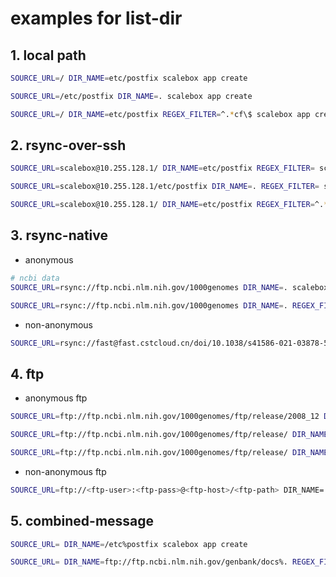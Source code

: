 # examples for list-dir

## 1. local path
```sh
SOURCE_URL=/ DIR_NAME=etc/postfix scalebox app create

SOURCE_URL=/etc/postfix DIR_NAME=. scalebox app create

SOURCE_URL=/ DIR_NAME=etc/postfix REGEX_FILTER=^.*cf\$ scalebox app create
```

## 2. rsync-over-ssh
```sh
SOURCE_URL=scalebox@10.255.128.1/ DIR_NAME=etc/postfix REGEX_FILTER= scalebox app create

SOURCE_URL=scalebox@10.255.128.1/etc/postfix DIR_NAME=. REGEX_FILTER= scalebox app create

SOURCE_URL=scalebox@10.255.128.1/ DIR_NAME=etc/postfix REGEX_FILTER=^.*cf\$ scalebox app create
```

## 3. rsync-native
- anonymous
```sh
# ncbi data
SOURCE_URL=rsync://ftp.ncbi.nlm.nih.gov/1000genomes DIR_NAME=. scalebox app create

SOURCE_URL=rsync://ftp.ncbi.nlm.nih.gov/1000genomes DIR_NAME=. REGEX_FILTER=.*gz scalebox app create
```

- non-anonymous
```sh
SOURCE_URL=rsync://fast@fast.cstcloud.cn/doi/10.1038/s41586-021-03878-5 DIR_NAME=20191021 RSYNC_PASSWORD=<rsync-password> scalebox app create
```


## 4. ftp

- anonymous ftp
```sh
SOURCE_URL=ftp://ftp.ncbi.nlm.nih.gov/1000genomes/ftp/release/2008_12 DIR_NAME=. scalebox app create

SOURCE_URL=ftp://ftp.ncbi.nlm.nih.gov/1000genomes/ftp/release/ DIR_NAME=2008_12 scalebox app create

SOURCE_URL=ftp://ftp.ncbi.nlm.nih.gov/1000genomes/ftp/release/ DIR_NAME=2008_12 REGEX_FILTER=^.*gz\$ scalebox app create
```

- non-anonymous ftp
```sh
SOURCE_URL=ftp://<ftp-user>:<ftp-pass>@<ftp-host>/<ftp-path> DIR_NAME=. scalebox app create
```

## 5. combined-message
```sh
SOURCE_URL= DIR_NAME=/etc%postfix scalebox app create

SOURCE_URL= DIR_NAME=ftp://ftp.ncbi.nlm.nih.gov/genbank/docs%. REGEX_FILTER=^.+\.txt\$ scalebox app create

```
